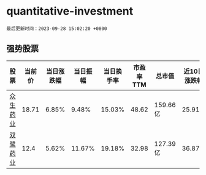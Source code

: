 # quantitative-investment

`最后更新时间：2023-09-28 15:02:20 +0800`

## 强势股票

|股票|当前价|当日涨跌幅|当日振幅|当日换手率|市盈率TTM|总市值|近10日涨跌幅|
|----|----|----|----|----|----|----|----|
|[众生药业](https://xueqiu.com/S/SZ002317)|18.71|6.85%|9.48%|15.03%|48.62|159.66亿|25.91%|
|[双鹭药业](https://xueqiu.com/S/SZ002038)|12.4|5.62%|11.67%|19.18%|32.98|127.39亿|36.87%|
